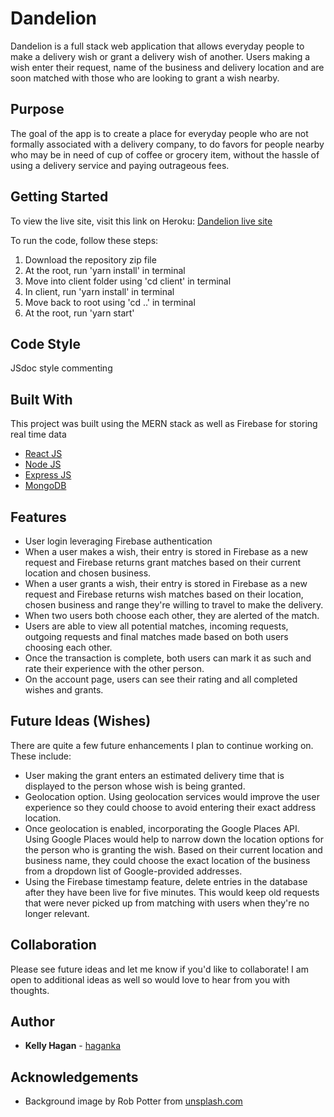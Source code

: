 # Dandelion

Dandelion is a full stack web application that allows everyday people to make a delivery wish or grant a delivery wish of another. Users making a wish enter their request, name of the business and delivery location and are soon matched with those who are looking to grant a wish nearby.

## Purpose
The goal of the app is to create a place for everyday people who are not formally associated with a delivery company, to do favors for people nearby who may be in need of cup of coffee or grocery item, without the hassle of using a delivery service and paying outrageous fees.

## Getting Started
To view the live site, visit this link on Heroku:
[Dandelion live site](https://wish-grant.herokuapp.com/)

To run the code, follow these steps:
1. Download the repository zip file
2. At the root, run 'yarn install' in terminal
3. Move into client folder using 'cd client' in terminal
4. In client, run 'yarn install' in terminal
5. Move back to root using 'cd ..' in terminal
6. At the root, run 'yarn start'

## Code Style
JSdoc style commenting

## Built With
This project was built using the MERN stack as well as Firebase for storing real time data
* [React JS](https://reactjs.org/)
* [Node JS](https://nodejs.org/en//)
* [Express JS](https://expressjs.com//)
* [MongoDB](https://www.mongodb.com/)

## Features
* User login leveraging Firebase authentication
* When a user makes a wish, their entry is stored in Firebase as a new request and Firebase returns grant matches based on their current location and chosen business.
* When a user grants a wish, their entry is stored in Firebase as a new request and Firebase returns wish matches based on their location, chosen business and range they're willing to travel to make the delivery.
* When two users both choose each other, they are alerted of the match.
* Users are able to view all potential matches, incoming requests, outgoing requests and final matches made based on both users choosing each other.
* Once the transaction is complete, both users can mark it as such and rate their experience with the other person.
* On the account page, users can see their rating and all completed wishes and grants.

## Future Ideas (Wishes)
There are quite a few future enhancements I plan to continue working on. These include:
* User making the grant enters an estimated delivery time that is displayed to the person whose wish is being granted.
* Geolocation option. Using geolocation services would improve the user experience so they could choose to avoid entering their exact address location.
* Once geolocation is enabled, incorporating the Google Places API. Using Google Places would help to narrow down the location options for the person who is granting the wish. Based on their current location and business name, they could choose the exact location of the business from a dropdown list of Google-provided addresses.
* Using the Firebase timestamp feature, delete entries in the database after they have been live for five minutes. This would keep old requests that were never picked up from matching with users when they're no longer relevant.

## Collaboration
Please see future ideas and let me know if you'd like to collaborate! I am open to additional ideas as well so would love to hear from you with thoughts.

## Author
* **Kelly Hagan** - [haganka](https://github.com/haganka)

## Acknowledgements
* Background image by Rob Potter from [unsplash.com](https://unsplash.com)

